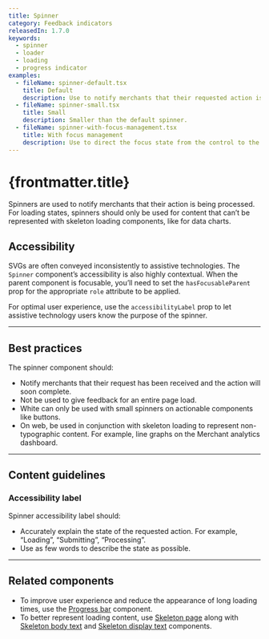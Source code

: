 ```yaml
---
title: Spinner
category: Feedback indicators
releasedIn: 1.7.0
keywords:
  - spinner
  - loader
  - loading
  - progress indicator
examples:
  - fileName: spinner-default.tsx
    title: Default
    description: Use to notify merchants that their requested action is being processed.
  - fileName: spinner-small.tsx
    title: Small
    description: Smaller than the default spinner.
  - fileName: spinner-with-focus-management.tsx
    title: With focus management
    description: Use to direct the focus state from the control to the spinner, to the content.
---
```


# {frontmatter.title}

<Lede>

Spinners are used to notify merchants that their action is being processed. For loading states, spinners should only be used for content that can’t be represented with skeleton loading components, like for data charts.

</Lede>

<Examples />

<Props componentName={frontmatter.title} />

## Accessibility

SVGs are often conveyed inconsistently to assistive technologies. The `Spinner` component’s accessibility is also highly contextual. When the parent component is focusable, you’ll need to set the `hasFocusableParent` prop for the appropriate `role` attribute to be applied.

For optimal user experience, use the `accessibilityLabel` prop to let assistive technology users know the purpose of the spinner.

---

## Best practices

The spinner component should:

- Notify merchants that their request has been received and the action will soon complete.
- Not be used to give feedback for an entire page load.
- White can only be used with small spinners on actionable components like buttons.
- On web, be used in conjunction with skeleton loading to represent non-typographic content. For example, line graphs on the Merchant analytics dashboard.

---

## Content guidelines

### Accessibility label

Spinner accessibility label should:

- Accurately explain the state of the requested action. For example, “Loading”, “Submitting”, “Processing”.
- Use as few words to describe the state as possible.

---

## Related components

- To improve user experience and reduce the appearance of long loading times, use the [Progress bar](https://polaris.shopify.com/components/progress-bar) component.
- To better represent loading content, use [Skeleton page](https://polaris.shopify.com/components/skeleton-page) along with [Skeleton body text](https://polaris.shopify.com/components/feedback-indicators/skeleton-body-text) and [Skeleton display text](https://polaris.shopify.com/components/skeleton-display-text) components.
